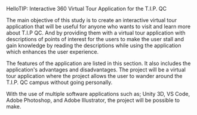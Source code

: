 HelloTIP: Interactive 360 Virtual Tour Application for the T.I.P. QC

The main objective of this study is to create an interactive virtual tour application that
will be useful for anyone who wants to visit and learn more about T.I.P QC. And by providing
them with a virtual tour application with descriptions of points of interest for the users to make
the user stall and gain knowledge by reading the descriptions while using the application which
enhances the user experience.

The features of the application are listed in this section. It also includes the application's
advantages and disadvantages. The project will be a virtual tour application where the project
allows the user to wander around the T.I.P. QC campus without going personally. 

With the use of multiple software applications such as; 
Unity 3D, VS Code, Adobe Photoshop, and Adobe
Illustrator, the project will be possible to make.
